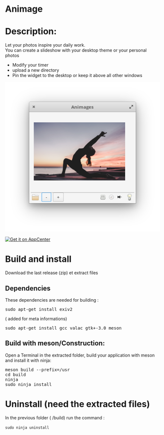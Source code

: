 # Animage
<h1>Description:</h1>
Let your photos inspire your daily work. <br/>
You can create a slideshow with your desktop theme or your personal photos<br/>
<ul>
<li>Modify your timer</li>
<li>upload a new directory</li>
<li>Pin the widget to the desktop or keep it above all other windows</li> 
</ul>

<p align="center"><img src="screenshot.png"/> </p>

<a href="https://appcenter.elementary.io/com.github.lafydev.animage"><img src="https://appcenter.elementary.io/badge.svg" alt="Get it on AppCenter"></a>

<h1>Build and install</h1>

Download the last release (zip) et extract files<br/>

<h2>Dependencies</h2>
These dependencies are needed for building : <br/>
<pre color="red">sudo apt-get install exiv2 </pre/> ( added for meta informations)

<pre>sudo apt-get install gcc valac gtk+-3.0 meson </pre/>

<h2>Build with meson/Construction:</h2>

Open a Terminal in the extracted folder, build your application with meson and install it with ninja:<br/>

<pre>meson build --prefix=/usr
cd build
ninja
sudo ninja install
</pre>

<h1>Uninstall (need the extracted files)</h1>
In the previous folder ( /build) run the command :<br/>

<code>sudo ninja uninstall</code>
